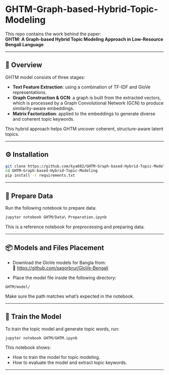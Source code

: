 # GHTM-Graph-based-Hybrid-Topic-Modeling

This repo contains the work behind the paper:  
**GHTM: A Graph-based Hybrid Topic Modeling Approach in Low-Resource Bengali Language**

---

## 📌 Overview

GHTM model consists of three stages:

- **Text Feature Extraction**: using a combination of TF-IDF and GloVe representations.
- **Graph Construction & GCN**: a graph is built from the extracted vectors, which is processed by a Graph Convolutional Network (GCN) to produce similarity-aware embeddings.
- **Matrix Factorization**: applied to the embeddings to generate diverse and coherent topic keywords.

This hybrid approach helps GHTM uncover coherent, structure-aware latent topics.

---

## ⚙️ Installation

```bash
git clone https://github.com/kya602/GHTM-Graph-based-Hybrid-Topic-Modeling.git
cd GHTM-Graph-based-Hybrid-Topic-Modeling
pip install -r requirements.txt
```

---

## 📁 Prepare Data

Run the following notebook to prepare data:

```bash
jupyter notebook GHTM/Data\ Preparation.ipynb
```

This is a reference notebook for preprocessing and preparing data.

---

## 📦 Models and Files Placement

- Download the GloVe models for Bangla from:  
  🔗 https://github.com/sagorbrur/GloVe-Bengali

- Place the model file inside the following directory:

```
GHTM/model/
```

Make sure the path matches what’s expected in the notebook.

---

## 🚀 Train the Model

To train the topic model and generate topic words, run:

```bash
jupyter notebook GHTM/GHTM.ipynb
```

This notebook shows:
- How to train the model for topic modeling.
- How to evaluate the model and extract topic keywords.

---
